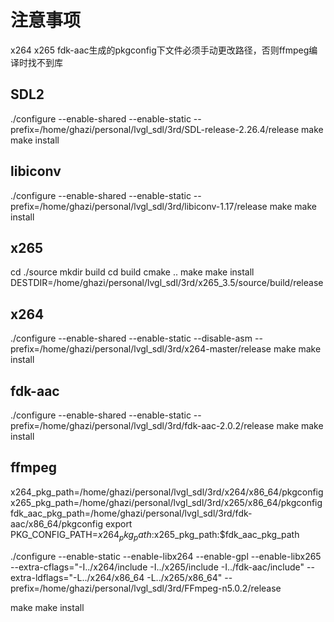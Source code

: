# 注意事项
x264 x265 fdk-aac生成的pkgconfig下文件必须手动更改路径，否则ffmpeg编译时找不到库

## SDL2
./configure --enable-shared --enable-static --prefix=/home/ghazi/personal/lvgl_sdl/3rd/SDL-release-2.26.4/release
make
make install

## libiconv
./configure --enable-shared --enable-static --prefix=/home/ghazi/personal/lvgl_sdl/3rd/libiconv-1.17/release
make
make install

## x265
cd ./source
mkdir build
cd build
cmake ..
make
make install DESTDIR=/home/ghazi/personal/lvgl_sdl/3rd/x265_3.5/source/build/release

## x264
./configure --enable-shared --enable-static --disable-asm --prefix=/home/ghazi/personal/lvgl_sdl/3rd/x264-master/release
make
make install

## fdk-aac
./configure --enable-shared --enable-static --prefix=/home/ghazi/personal/lvgl_sdl/3rd/fdk-aac-2.0.2/release
make
make install

## ffmpeg
x264_pkg_path=/home/ghazi/personal/lvgl_sdl/3rd/x264/x86_64/pkgconfig
x265_pkg_path=/home/ghazi/personal/lvgl_sdl/3rd/x265/x86_64/pkgconfig
fdk_aac_pkg_path=/home/ghazi/personal/lvgl_sdl/3rd/fdk-aac/x86_64/pkgconfig
export PKG_CONFIG_PATH=$x264_pkg_path:$x265_pkg_path:$fdk_aac_pkg_path

./configure --enable-static --enable-libx264 --enable-gpl --enable-libx265 --extra-cflags="-I../x264/include -I../x265/include -I../fdk-aac/include" --extra-ldflags="-L../x264/x86_64 -L../x265/x86_64" --prefix=/home/ghazi/personal/lvgl_sdl/3rd/FFmpeg-n5.0.2/release

<!-- ./configure --enable-static --enable-libx264 --enable-gpl --enable-libx265 --enable-libfdk-aac --enable-nonfree --extra-cflags="-I../x264/include -I../x265/include -I../fdk-aac/include" --extra-ldflags="-L../x264/x86_64 -L../x265/x86_64 -L../fdk-aac/x86_64" --prefix=/home/ghazi/personal/lvgl_sdl/3rd/FFmpeg-n5.0.2/release -->

<!-- export PKG_CONFIG_PATH=/home/ghazi/personal/lvgl_sdl/3rd/fdk_aac/x86_64/pkgconfig
./configure --enable-static --enable-gpl --enable-libfdk-aac --enable-nonfree --extra-cflags=-I../fdk_aac/include --extra-ldflags=-L../fdk_aac/x86_64 --prefix=/home/ghazi/personal/lvgl_sdl/3rd/FFmpeg-n5.0.2/release -->

make
make install
